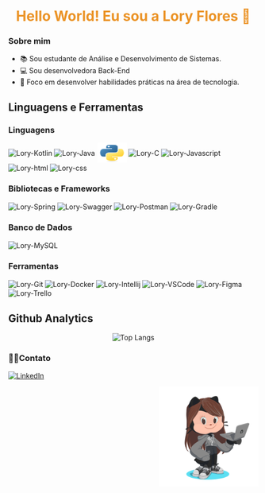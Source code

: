<h1 align="center" style="color: #EB9326"> Hello World! Eu sou a Lory Flores 👋 </h1>

<h3 align="left"> Sobre mim </h3> 

- 📚 Sou estudante de Análise e Desenvolvimento de Sistemas.
- 💻 Sou desenvolvedora Back-End
- 🌱 Foco em desenvolver habilidades práticas na área de tecnologia.

<h2 align="left"> Linguagens e Ferramentas </h2>

<h3> Linguagens </h3>

<div>

  <img align="center" alt="Lory-Kotlin" height="40" width="60" src="https://cdn.jsdelivr.net/gh/devicons/devicon@latest/icons/kotlin/kotlin-original.svg" />
  <img align="center" alt="Lory-Java" height="40" width="60" src="https://cdn.jsdelivr.net/gh/devicons/devicon@latest/icons/java/java-original.svg" />
  <img align="center" alt="Lory-Python" height="40" width="60" src="https://raw.githubusercontent.com/devicons/devicon/master/icons/python/python-original.svg"/>
  <img align="center" alt="Lory-C" height="40" width="60" src="https://cdn.jsdelivr.net/gh/devicons/devicon/icons/c/c-original.svg"/>
  <img align="center" alt="Lory-Javascript" height="40" width="60" src="https://cdn.jsdelivr.net/gh/devicons/devicon/icons/javascript/javascript-original.svg" />
  <img align="center" alt="Lory-html" height="40" width="60" src="https://cdn.jsdelivr.net/gh/devicons/devicon/icons/html5/html5-original.svg"/>
  <img align="center" alt="Lory-css" height="40" width="60" src="https://cdn.jsdelivr.net/gh/devicons/devicon/icons/css3/css3-original.svg"/>

<!--![Kotlin](https://img.shields.io/badge/Kotlin-0095D5?&style=for-the-badge&logo=kotlin&logoColor=white)
![Java](https://img.shields.io/badge/java-%23ED8B00.svg?style=for-the-badge&logo=openjdk&logoColor=white)
![Python](https://img.shields.io/badge/python-3670A0?style=for-the-badge&logo=python&logoColor=ffdd54)
![C](https://img.shields.io/badge/C-00599C?style=for-the-badge&logo=c&logoColor=white)
![JavaScript](https://img.shields.io/badge/JavaScript-F7DF1E?style=for-the-badge&logo=javascript&logoColor=black)
![HTML5](https://img.shields.io/badge/HTML5-E34F26?style=for-the-badge&logo=html5&logoColor=white)
![CSS3](https://img.shields.io/badge/CSS3-1572B6?style=for-the-badge&logo=css3&logoColor=white) -->
</div>

<h3> Bibliotecas e Frameworks </h3>

<div>
  <img align="center" alt="Lory-Spring" height="40" width="60" src="https://cdn.jsdelivr.net/gh/devicons/devicon@latest/icons/spring/spring-original.svg" />
  <img align="center" alt="Lory-Swagger" height="40" width="60"  src="https://cdn.jsdelivr.net/gh/devicons/devicon@latest/icons/swagger/swagger-original.svg" />
  <img align="center" alt="Lory-Postman" height="40" width="60" src="https://cdn.jsdelivr.net/gh/devicons/devicon@latest/icons/postman/postman-original.svg" />
  <img align="center" alt="Lory-Gradle" height="40" width="60" src="https://cdn.jsdelivr.net/gh/devicons/devicon@latest/icons/gradle/gradle-original.svg" />
          
<!--![Spring](https://img.shields.io/badge/spring-%236DB33F.svg?style=for-the-badge&logo=spring&logoColor=white)  -->
</div>

<h3> Banco de Dados </h3>

<div>
  <img align="center" alt="Lory-MySQL" height="40" width="60" src="https://cdn.jsdelivr.net/gh/devicons/devicon@latest/icons/mysql/mysql-original-wordmark.svg" />
          
<!--![MySQL](https://img.shields.io/badge/MySQL-00000F?style=for-the-badge&logo=mysql&logoColor=white) -->
</div>

<h3> Ferramentas </h3>

<div>
  <img align="center" alt="Lory-Git" height="40" width="60" src="https://cdn.jsdelivr.net/gh/devicons/devicon@latest/icons/git/git-original.svg" />
  <img align="center" alt="Lory-Docker" height="40" width="60" src="https://cdn.jsdelivr.net/gh/devicons/devicon@latest/icons/docker/docker-original.svg" />
  <img align="center" alt="Lory-Intellij" height="40" width="60" src="https://cdn.jsdelivr.net/gh/devicons/devicon@latest/icons/intellij/intellij-original.svg" />
  <img align="center" alt="Lory-VSCode" height="40" width="60" src="https://cdn.jsdelivr.net/gh/devicons/devicon/icons/vscode/vscode-original.svg" />
  <img align="center" alt="Lory-Figma" height="40" width="60" src="https://cdn.jsdelivr.net/gh/devicons/devicon/icons/figma/figma-original.svg" />
  <img align="center" alt="Lory-Trello" height="40" width="60" src="https://cdn.jsdelivr.net/gh/devicons/devicon/icons/trello/trello-plain.svg" />

<!--![Git](https://img.shields.io/badge/GIT-E44C30?style=for-the-badge&logo=git&logoColor=white)
![Figma](https://img.shields.io/badge/Figma-696969?style=for-the-badge&logo=figma&logoColor=figma)
![Vscode](https://img.shields.io/badge/Vscode-007ACC?style=for-the-badge&logo=visual-studio-code&logoColor=white)
![Postman](https://img.shields.io/badge/Postman-FF6C37.svg?style=for-the-badge&logo=Postman&logoColor=white) -->
</div>

<h2 align="left"> Github Analytics </h2>

<div align="center">

<!--![GitHub Stats](https://github-readme-stats.vercel.app/api?username=LoryAF&theme=transparent&bg_color=000&border_color=30A3DC&show_icons=true&icon_color=30A3DC&title_color=30A3DC&text_color=FFF)-->

![Top Langs](https://github-readme-stats-git-masterrstaa-rickstaa.vercel.app/api/top-langs/?username=LoryAF&bg_color=000&border_color=30A3DC&title_color=30A3DC&text_color=FFF)

</div>

<h3 align="left">👩‍💻Contato </h3>

[![LinkedIn](https://img.shields.io/badge/LinkedIn-0077B5?style=for-the-badge&logo=linkedin&logoColor=white)](https://www.linkedin.com/in/loryflores/)

<img align="right" height="200" src="octocat.png"/>
